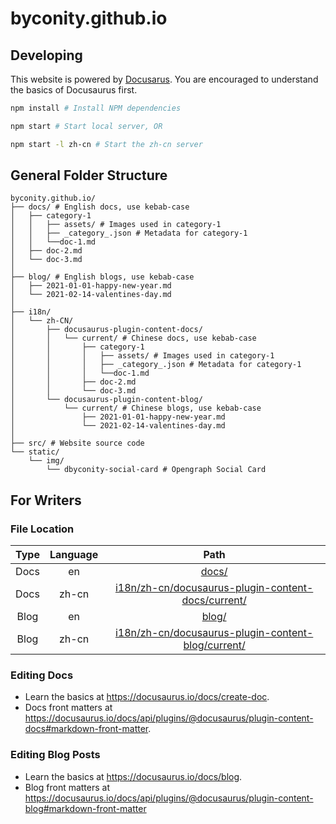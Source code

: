 # byconity.github.io

## Developing

This website is powered by [Docusarus](https://docusaurus.io/).
You are encouraged to understand the basics of Docusaurus first.

```bash
npm install # Install NPM dependencies

npm start # Start local server, OR

npm start -l zh-cn # Start the zh-cn server
```

## General Folder Structure

```
byconity.github.io/
├── docs/ # English docs, use kebab-case
│   ├── category-1
│   │   ├── assets/ # Images used in category-1
│   │   ├── _category_.json # Metadata for category-1
│   │   └──doc-1.md
│   ├── doc-2.md
│   └── doc-3.md
│
├── blog/ # English blogs, use kebab-case
│   ├── 2021-01-01-happy-new-year.md
│   └── 2021-02-14-valentines-day.md
│
├── i18n/
│   └── zh-CN/
│       ├── docusaurus-plugin-content-docs/
│       │   └── current/ # Chinese docs, use kebab-case
│       │       ├── category-1
│       │       │   ├── assets/ # Images used in category-1
│       │       │   ├── _category_.json # Metadata for category-1
│       │       │   └──doc-1.md
│       │       ├── doc-2.md
│       │       └── doc-3.md
│       └── docusaurus-plugin-content-blog/
│           └── current/ # Chinese blogs, use kebab-case
│               ├── 2021-01-01-happy-new-year.md
│               └── 2021-02-14-valentines-day.md
│
├── src/ # Website source code
└── static/
    └── img/
        └── dbyconity-social-card # Opengraph Social Card
```

## For Writers

### File Location

| Type | Language |                                                    Path                                                    |
| :--: | :------: | :--------------------------------------------------------------------------------------------------------: |
| Docs |    en    |                                              [docs/](./docs/)                                              |
| Docs |  zh-cn   | [i18n/zh-cn/docusaurus-plugin-content-docs/current/](./i18n/zh-cn/docusaurus-plugin-content-docs/current/) |
| Blog |    en    |                                              [blog/](./blog/)                                              |
| Blog |  zh-cn   | [i18n/zh-cn/docusaurus-plugin-content-blog/current/](./i18n/zh-cn/docusaurus-plugin-content-blog/current/) |

### Editing Docs

- Learn the basics at https://docusaurus.io/docs/create-doc.
- Docs front matters at https://docusaurus.io/docs/api/plugins/@docusaurus/plugin-content-docs#markdown-front-matter.

### Editing Blog Posts

- Learn the basics at https://docusaurus.io/docs/blog.
- Blog front matters at https://docusaurus.io/docs/api/plugins/@docusaurus/plugin-content-blog#markdown-front-matter
